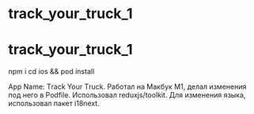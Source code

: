 # track_your_truck_1
# track_your_truck_1


npm i 
cd ios && pod install


App Name: Тrack Your Тruck.
Работал на Макбук М1, делал изменения под него в Podfile.
Использовал reduxjs/toolkit.
Для изменения языка, использовал пакет i18next.